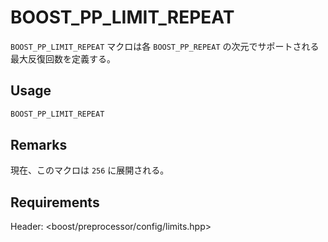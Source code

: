 # BOOST_PP_LIMIT_REPEAT

`BOOST_PP_LIMIT_REPEAT` マクロは各 `BOOST_PP_REPEAT` の次元でサポートされる最大反復回数を定義する。

## Usage

```cpp
BOOST_PP_LIMIT_REPEAT
```

## Remarks

現在、このマクロは `256` に展開される。

## Requirements

Header: &lt;boost/preprocessor/config/limits.hpp&gt;

